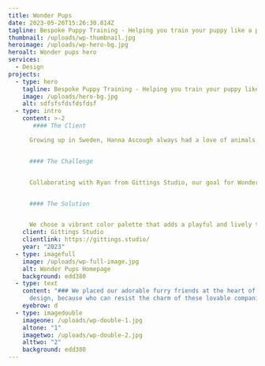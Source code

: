 ```yaml
---
title: Wonder Pups
date: 2023-05-26T15:26:30.814Z
tagline: Bespoke Puppy Training - Helping you train your puppy like a pro.
thumbnail: /uploads/wp-thumbnail.jpg
heroimage: /uploads/wp-hero-bg.jpg
heroalt: Wonder pups hero
services:
  - Design
projects:
  - type: hero
    tagline: Bespoke Puppy Training - Helping you train your puppy like a pro.
    image: /uploads/hero-bg.jpg
    alt: sdfsfsfdsfdsfdsf
  - type: intro
    content: >-2
       #### The Client

      Growing up in Sweden, Hanna Ascough always had a love of animals. Dogs, cats, horses and bunnies all played a huge part in her life. Hanna is committed to providing the highest level of service for furry and non-furry clients, which means she is always engaging with the most current research and methodology.


      #### The Challenge


      Collaborating with Ryan from Gittings Studio, our goal for Wonder Pups was crystal clear. We aimed to create a website that would truly stand out from the competition and effectively convey Hannah's personality and passion. We understood that this couldn't be just another ordinary dog training website. Our objective was to design an extraordinary online presence that captures the essence of Wonder Pups and sets them apart


      #### The Solution


      We chose a vibrant color palette that adds a playful and lively touch to the website. By organizing the pages into distinct blocks and prioritizing the delivery of essential information, we ensure potential clients have a clear and effortless navigation experience. Our focus is to provide a seamless journey for visitors, allowing them to easily access the most important details about Wonder Pups' services.
    client: Gittings Studio
    clientlink: https://gittings.studio/
    year: "2023"
  - type: imagefull
    image: /uploads/wp-full-image.jpg
    alt: Wonder Pups Homepage
    background: edd380
  - type: text
    content: "### We placed our adorable furry friends at the heart of the website
      design, because who can resist the charm of these lovable companions? "
    eyebrow: d
  - type: imagedouble
    imageone: /uploads/wp-double-1.jpg
    altone: "1"
    imagetwo: /uploads/wp-double-2.jpg
    alttwo: "2"
    background: edd380
---
```

